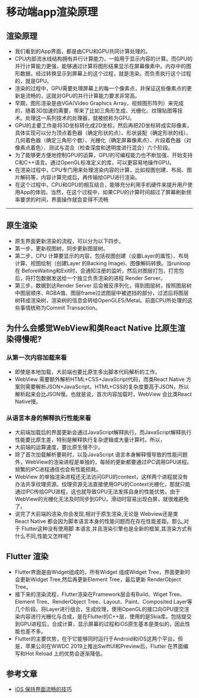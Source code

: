 # 移动端app渲染原理

## 渲染原理
* 我们看到的App界面，都是由CPU和GPU共同计算处理的。
* CPU内部流水线结构拥有并行计算能力，一般用于显示内容的计算。而GPU的并行计算能力更强，能够通过计算将图形结果显示在屏幕像素中。内存中的图形数据，经过转换显示到屏幕上的这个过程，就是渲染。而负责执行这个过程的，就是GPU。
* 渲染的过程中，GPU需要处理屏幕上的每一个像素点，并保证这些像素点的更新是流畅的，这就对GPU的并行计算能力要求非常高。
* 早期，图形渲染是由VGA(Video Graphics Array，视频图形阵列）来完成的，随着3D加速的需要，带来了比如三角形生成、光栅化、纹理贴图等技术。处理这一系列技术的处理器，就被统称为GPU。
* GPU的主要工作是将3D坐标转化成2D坐标，然后再把2D坐标转成实际像素，具体实现可以分为顶点着色器（确定形状的点）、形状装配（确定形状的线）、几何着色器（确定三角形个数）、光栅化（确定屏幕像素点）、片段着色器（对像素点着色）、测试与混合（检查深度和透明度进行混合）六个阶段。
* 为了能够更方便地控制GPU的运算，GPU的可编程能力也不断加强，开始支持C和C++语言。通过OpenGL标准定义的库，可以更容易地操作GPU。
* 在渲染过程中，CPU专门用来处理渲染内容的计算，比如视图创建、布局、图片解码等，内容计算完成后，再传输给GPU进行渲染。
* 在这个过程中，CPU和GPU的相互结合，能够充分利用手机硬件来提升用户使用App的体验。当然，在这个过程中，如果CPU的计算时间超过了屏幕刷新频率要求的时间，界面操作就会变得不流畅

---

## 原生渲染
* 原生界面更新渲染的流程，可以分为以下四步。
* 第一步，更新视图树，同步更新图层树。
* 第二步，CPU 计算要显示的内容，包括视图创建（设置Layer的属性）、布局计算、视图绘制（创建Layer 的Backing Image)、图像解码转换。当runloop在 BeforeWaiting和Exit时，会通知注册的监听，然后对图层打包，打完包后，将打包数据发送给一个独立负责渲染的进程 Render Server。
* 第三步，数据到达Render Server 后会被反序列化，得到图层树，按照图层树中图层顺序、RGBA值、图层frame过滤图层中被遮挡的部分，过滤后将图层树转成渲染树，渲染树的信息会转给OpenGLES/Metal。前面CPU所处理的这些事情统称为Commit Transaction。

## 为什么会感觉WebView和类React Native 比原生渲染得慢呢?

### 从第一次内容加载来看
* 即使是本地加载，大前端也要比原生多出脚本代码解析的工作。
* WebView 需要额外解析HTML+CSS+JavaScript代码，而类React Native 方案则需要解析JSON+JavaScript。HTML+CSS的复杂度要高于JSON，所以解析起来会比JSON慢。也就是说，首次内容加载时，WebView 会比类React Native慢。

### 从语言本身的解释执行性能来看
* 大前端加载后的界面更新会通过JavaScript解释执行，而JavaScript解释执行性能要比原生差，特别是解释执行复杂逻辑或大量计算时。所以，
* 大前端的运算速度，要比原生慢不少。
* 除了首次加载解析要耗时，以及JavaScript 语言本身解释慢导致的性能问题外，WebView的渲染进程是单独的，每帧的更新都要通过IPC调用GPU进程。频繁的IPC进程通信也会有性能损耗。
* WebView 的单独渲染进程还无法访问GPU的context，这样两个进程就没有办法共享纹理资源。纹理资源无法直接使用GPU的Context光栅化，那就只能通过IPC传给GPU进程，这也就导致GPU无法发挥自身的性能优势。由于WebView的光栅化无法及时同步到GPU，滑动时容易出现白屏，就很难避免了。
* 说完了大前端的渲染,你会发现,相对于原生渲染,无论是 Webview还是类 React Native  都会因为脚本语言本身的性能问题而在存在性能差距。那么,对于 Flutter这种没有使用脚  本语言,并且渲染引擎也是全新的框架,其渲染方式有什么不同,性能又怎样呢?

## Flutter 渲染
* Flutter界面是由Widget组成的，所有Widget 组成Widget Tree，界面更新时会更新Widget Tree,然后再更新Element Tree，最后更新 RenderObject Tree。
* 接下来的渲染流程，Flutter渲染在Framework层会有Build、Wiget Tree、Element Tree、RenderObject Tree、Layout、Paint、Composited Layer等几个阶段。将Layer进行组合，生成纹理，使用OpenGL的接口向GPU提交渲染内容进行光栅化与合成，是在Flutter的C++层，使用的是Skia库。包括提交到GPU进程后，合成计算，显示屏幕的过程和iOS原生基本是类似的，因此性能也差不多。
* Flutter的主要优势，在于它能够同时运行于Android和iOS这两个平台。但是，苹果公司在WWDC 2019上推出SwiftUI和Preview后，Flutter 在界面编写和Hot Reload 上的优势会逐渐降低。

## 参考文章
* [iOS 保持界面流畅的技巧](https://blog.ibireme.com/2015/11/12/smooth_user_interfaces_for_ios/)